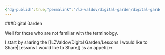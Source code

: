 ```yaml
---
{"dg-publish":true,"permalink":"/lz-valdov/digital-garden/digital-garden/"}
---
```


###Digital Garden

Well for those who are not familiar with the terminology. 

I start by sharing the [[LZValdov/Digital Garden/Lessons I would like to Share\|Lessons I would like to Share]] as an appetizer